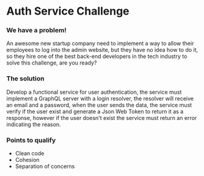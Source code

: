 # Auth Service Challenge

### We have a problem!

An awesome new startup company need to implement a way to allow their employees to log into the admin website, but they have no idea how to do it, so they hire one of the best back-end developers in the tech industry to solve this challenge, are you ready?

### The solution

Develop a functional service for user authentication, the service must implement a GraphQL server with a login resolver, the resolver will receive an email and a password, when the user sends the data, the service must verify if the user exist and generate a Json Web Token to return it as a response, however if the user doesn't exist the service must return an error indicating the reason.

 ### Points to qualify

- Clean code
- Cohesion
- Separation of concerns
